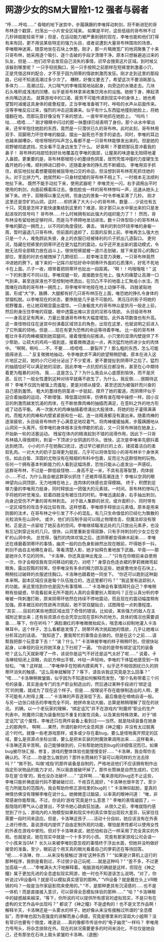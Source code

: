 # 网游少女的SM大冒险1-12 强者与弱者

“呼……呼哈……”
昏暗的地下迷宫中，步履蹒跚的李唯挥动刺剑，将不断进犯的哥布林逐个戳穿，扫荡出一小片安全区域来。
如果是平时，这些低级的哥布林不过几秒钟就能轻易干掉；但是，在运动能力被严重削弱的现在，李唯也能和他们打得有来有回，更不用说某些特定的强力头目，或者说遭到大量哥布林围攻的场景。
李唯眼神迷离，随意地坐在石块上休整。刚才，那一片略微宽广的地洞聚集了十来只哥布林，她采用逐个吸引、逐个击破的手段才清理干净。原本只想躲避追过来的队友，但是……他们迟早会发现自己消失的事情，迟早会搜索这片区域。到时候又该躲到哪里呢？
一只手轻抚胸口，另一只手按照之前那样在短裤里刺激着小穴，正是凭借这样的配合，才不至于因为阴蒂的情欲刺激而发狂。刚才走到这里的那段路，已经不知道高潮过多少次了。
糟糕，好像又要去了，希望这次不要消耗那么多体力……
高潮过后，大口喘气的李唯摇晃地站起身，向旁边的水塘走去。几块石头堆积成浅浅的凹槽，似乎是哥布林拿来收集饮用水的设施。她俯下身，捧起清水向嘴边送去。
就算游戏中的口渴、疲劳不可能传递到现实中的身体上，她也希望暂时减缓这具身体的疲惫程度。正当李唯准备咽下时，哗啦的水声从前面传来。
没等李唯反应过来，强烈的冲击迎面袭来。似乎有什么东西猛地撞到她脸上，将她撞翻在地。而那玩意好像没有下来的想法，一直牢牢地抓在她脸上。
“呜呜！咕……唔唔……”
刚才眼睛中闪过的那一抹墨绿已经表明了身份。那个从水中窜出来，还牢牢抱住她脸的东西，竟然是一只潜伏已久的哥布林。此时此刻，哥布林用双手、双脚用力环住李唯的脑袋，摆出一副死也不放手的姿态。同时，李唯的耳边也越来越嘈杂，吱吱呀呀的叫声怎么看都不是一只哥布林能够发出来的。但是她的视野被彻底遮挡，完全看不见身边发生了什么。
好臭啊！不要把那玩意冲着我的鼻子！
哥布林的裆部恰到好处地覆盖在李唯的面部，让腥臭的味道毫无阻碍地灌入鼻腔。更重要的是，哥布林那根短小的墨绿色阴茎，居然凭借冲撞的力度硬生生撬开她的小嘴，顺利伸进口腔中，还随着身体的挣扎而不断蠕动。
李唯用双手抓住，疯狂地拉扯着想要摆脱被屈辱地口交的命运，但没想到哥布林死死抓住她的头。对于比拼力气，她居然和一只身材低矮的哥布林不相上下，一时根本无法顺利地扯下来。
既然不能手动拉下来，使用武器呢？
李唯灵光一闪，右手调用出平时使用的刺剑，向面前横着挥过去。像抱脸虫一样的哥布林惨叫一声，迅速从她头上掉下来。终于，双眼得以重见光明，但身边的景象一时令李唯呆滞了几秒。
刚才这里还是空旷的山洞，这时……却挤满了大大小小的哥布林，数量……少说也有五十只。究竟是怎样才能快速集结到这里的？难道，刚才那只从水中窜出来的只是发起进攻的信号吗？
哥布林……什么时候拥有如此强大的组织能力了？！
然而，哥布林没有留给她足够时间，而是马不停蹄地发动进攻。数十只体型较小的哥布林从李唯的脚边一拥而上，以不同的角度侵扰、袭击。
锋利的刺剑环绕李唯的身躯一周，暂时逼退几只哥布林。但前面的退却了，后面的反倒上前。李唯再怎么强大也只是一个人，难免顾此失彼，身上的衣服已经被锋利的爪子抓出几道裂口。
更何况，隐藏在短裤里的阴蒂环还在更为猛烈的震动，似乎还开发出新的震动模式，令她无法将全部精力放在战斗上。很快短裤就被一道爪击划破，接下来是背心的胸口部位，里面的衬衣也被拽掉了几颗纽扣……
趁李唯注意力涣散，一只哥布林竟然冲进她的胯下。接下来的一记挥爪却恰好命中阴蒂环外面的石质薄片，好死不死地卡在上面。爪子一收，顺带着把阴蒂环也扯出一段距离。
“啊！！呜哦哦哦！”
这一下的刺激可不同以往。李唯双腿一软，直接跪坐在地上。强大的痛楚让高潮一口气到来，甚至连尿液也不受控制地喷洒出，在凹凸不平的地面上汇聚成小水洼。而围堵在四周的哥布林一拥而上，将李唯牢牢地按在地上动弹不得。
四肢紧贴地面，形成“大”字。胳膊、大腿都有好几只哥布林压在上面，唯恐她的挣扎令身体的禁锢松脱。以李唯现在的状态，要挣脱是几乎是不可能的。
黑压压的影子将她的视野覆盖，也让她双眼显露出震惊。一只身躯庞大的哥布林众星拱月一般走上前，然后附身压住李唯的双腿，眼中透露出难以言说的淫邪与情欲。
头目级哥布林——身高足足有两米，力量比普通哥布林有大幅度增加，此外各项数值也有升高。这一类怪物往往在迷宫中扮演着区域领主的角色，出现在这里，也就说明之前进入了它所属的领地。但是……现在有更为恐怖的命运等待着李唯。
比一般的哥布林粗壮许多的肉棒被摆到她双腿间，接着慢慢向前推进。小穴里的湿滑内壁提供了不少帮助，让硕大的鸡鸡一插到底，接着微微退出一点，再次猛烈地挤进少女的肉体中。
“啊啊，啊呜……不，不要……唔唔唔……要裂开了！那么粗的东西，怎么可能插得进去……”
反复微微地抽动，令李唯欲求不满的欲望稍稍舒缓。原本在进入这片地区之前，她的小穴已经分泌出了不少爱液，更不要提扯到阴蒂环之后了。猛烈的抽插恰好可以满足她的淫欲，因此李唯一点抗拒的反应都没有，甚至在心中期待着更为粗暴的对待。
我……这是怎么了？为什么我会从心底感到愉快，而不是厌恶、反抗？一般女性遭到这种对待早就痛不欲生了，为什么，我反倒……很期待这样？
李唯不仅因为被强上而羞耻，更是对顺从接受、甚至还因为被强奸而兴奋的自己感到羞愤。
粗大的墨绿色阴茎进一步挺起，撑开了她的蜜道。而阴蒂环似乎迎合着抽插的运动，不断增强、降低震动频率，仿佛有谁在暗中操控一样。因小豆豆的刺激而越发饥渴的肉体，在不断依靠肉棒的抽插而满足，在意料之外的地方形成了动态平衡。
再一次胀大的肉棒抽搐着喷涌出大股液体，将她的肚子灌得满满的。而粗大的肉棒和内壁紧紧嵌和在一起，连一丝精液都没有漏出来。随着肉棒的逐渐疲软，头目级哥布林终于心满意足地叹着气，将肉棒缓缓抽离，步履蹒跚地从山洞另一头离开。但李唯的身体根本没有停歇的机会，又一只哥布林骑在她身上，开始新一轮的活塞运动。
残留在体内的精液起到不错的润滑作用，因此下一只哥布林插入得很顺利，刺溜一下顶进少女阴道的尽头。很快，这次是李唯率先颤抖着达到绝顶。
小小的爪子在她胸口抚过，透过早已被抓烂的上衣，揉捏着洁白的柔软乳肉。一对大大的奶子显得更为挺拔，几乎可以将体型较小的哥布林半个身体夹住。如此白皙、浑圆的尤物没有在精细的布料中包裹，反而沦为这群怪物的玩物。任何一个拥有基本判断能力的人看到这幅场景，恐怕只能从心底发出一声感叹。
这群哥布林，不过是一群低级怪物……身高不足一米，不具有高等智慧，肉体弱小……不过，为什么我会被这群家伙抓住？还被弄得高潮连连？
李唯以空洞的眼神望向山洞顶部，无力地摊在地上，连肉体的快感也变得模糊。
终于，积攒到足够力量的李唯用力挺身，同时释放出一团强大的元素球。一时间，哥布林的惨叫几乎将她的听觉淹没。趁着四肢没有被压住的时机，李唯迅速起身，右手抽出刺剑，向身边受伤不严重的哥布林刺去。
对于敌人集群的状况，或许面积小、同时带有一定区域性的攻击手段比较有效。这样想着，李唯顺手释放出元素墙。原本是用来防御的法术，在哥布林之中引发了不小的混乱，有几只生命值低的已经化为飘散的光粒消失在山洞中。
或许，他们的压制手段可以阻止物理攻击，但魔法却没有限制，正是这一点留给了她反击的空间。李唯继续瞄准远处的几只放出元素矛，也没有忘记刺穿近处的几只。很快，山洞里重新变得寂静，只有手持刺剑的少女立在空旷的山洞中央。
总觉得，强烈的肉体欢愉之后，连阴蒂都变得麻木起来……
李唯还在琢磨着阴蒂环的事情，幽灵一般的白色身影赫然出现在眼前，吓得她手一抖，刺剑不由自主地横在身前。等看清楚人影，她才如释负重地放下武器。毕竟——那是她许久不见的同伴。
“卡洛琳，你还真是神出鬼没……”
“只有在你眼前亲自使用一次，你才会相信我有空间移动的能力，对吧？”
身穿白色连衣裙的萝莉微微弯起眼角，露出狡黠的轻笑。但李唯没有多余的精力顾及这些，她疲惫地坐在石块上，稍稍拉过破碎的衣服遮住胸口。卡洛琳也跟着她一同坐下。
“你还可以跑到这种副本来啊。副本区域应该是每个队伍独立的，连这里都行吗？”
“我这里有追踪别人的功能。来这里找到你也是因为有事情嘛……”
卡洛琳会有事情拜托自己？李唯稍稍有些疑惑，毕竟看起来无所不能的人真的会需要别人帮助吗？正在认真分析的李唯被一阵刺激打断，原来阴蒂环依然在持续不停地震动，而且现在的震动幅度稍有加强。原本被压抑的性欲再次挑起，她不禁双腿贴合，试图降低一点刺激程度。
“其实……目前的某些地图区域出现了奇怪的错误。比如说，某些强力的敌人在主城附近冒出来；还有些资源点也会凭空出现在意料外的地方。具体的情况也需要调查……等下，你在听吗？”
满脸潮红的李唯微微抬起头，喘息难以抑制地灌入卡洛琳耳中。这个样子，怎么看都是发情了。阴蒂环再次挑起她的情欲，几乎让她难以分析耳边的话语。
“我知道了，要我帮忙的事情会去做的。但是在这个之前……请帮我把那个玩意拿下去！”
“诶？什么？”
卡洛琳被李唯的样子稍稍吓到，但很快站起身，以审视的目光将她浑身上下扫视了一遍。
“你说的是带有绑定诅咒的装备吧？这么几天就新增了一件，该说你是运气不好还是运气太好了呢……”
说着，卡洛琳轻轻闭上双眼，向前方伸出手臂。咔哒一声轻响，李唯的下体猛地感受到一阵轻松。
“咦？这样就……”李唯伸手在短裤内摸索两下，似乎还不相信困扰已久的阴蒂环消失的触感，“这么简单就解除了？等下，请告诉我这究竟是怎么回事？”
“唔……”卡洛琳稍微皱眉，似乎因为不知道如何解释而发愁，“那个名称带着三个问号的装备，其实是由专门的生产职业制造出的，然后通过某种手段进行‘绑定诅咒’的附魔，就成为了现在这个样子。但是……按理说不存在能够制造出的人啊，更不可能有人附得上魔……”
卡洛琳的声音逐渐低下去，最后像是在喃喃自语一般。与另一边张口结舌的李唯完全不同，她拼命发动大脑，总算是稍稍理解了现在的状况。
的确，以一个老玩家的理解，“绑定诅咒”并不在游戏内“附魔师”职业的生产列表中。附魔师只能为装备附加不重复的属性词条，以及某些特殊效果。对于“绑定诅咒”这个属性，李唯还只在两件装备上看到过——当然，就是陆续装备在她身上的那两件。
啊啊……果然，所谓的新时代全息网游《神之瞳》并没有太过脱离这个时代。就像一些老游戏那样，或多或少存在着bug。要么是怪物离开预定的区域，要么是资源点坐标出错，要么是把未实装的附魔效果调用出来……这样看来，卡洛琳还真辛苦啊。自己能够做到的，只有帮助她找到bug的详细情况而已。如果bug被尽快汇报、修复，游戏的整体体验也能慢慢变好……
“卡洛琳，我会帮你去确认的。不过……你是怎么做到的？那件长筒袜的下装可以用同样的方法去除吗？”
“做不到。叫做‘戒指’的那件装备是自制的，严格地说他们不应该拥有制作出指定形状物品的能力才对，所以我直接破坏掉了。那件长筒袜是自然生成的，它的存在是‘合理’的，我也没办法破坏……”
“这样啊……”看来游戏的bug还不止这些，李唯只能祈祷底层代码不要破破烂烂、千疮百孔就好，“卡洛琳也很辛苦了。至少在力所能及的范围内，我会帮助你修正游戏里的bug的！”
卡洛琳仰起脸，童真的神情仿佛没有理解李唯在说什么。她微微歪过脑袋，以率真的眼神问道：
“唯，非常感谢你能帮我。不过，你说的‘游戏’究竟是什么意思？”
李唯的表情凝固了，一股隐隐的寒气从心底冒出，不禁令她心跳疯狂加速。
从很久之前，李唯就隐约感觉到了什么：游戏内的人物模型如果和现实中的真实体型出现较大差异，玩家往往需要一段时间来适应。但是，卡洛琳这孩子……活动十分自如，她应该没有在外表上进行修改。虽说游戏内提供了自由定制外观的功能，哪怕是男性都可以使用女性的外表在游戏中冒险。但对于卡洛琳来说，她恐怕和自己一样采用了完全真实的外观。也就是说，她在现实中就是一个十多岁的小孩。
究竟有那家游戏公司会请一个小孩来当GM？
长久以来被李唯刻意忽视的事情终于浮出水面，但她并没哟做好接受的准备。至少，眼前这个用天真的眼光看着自己的萝莉还在等待回答。
“呃……卡洛琳，你……从来没有接触过‘游戏’这种东西？”
“如果是计算机上运行的那种程序，我倒是看到过，不过很少自己玩呢……就是这种吗？”
“差不多，不过更加高级一点……”李唯满头大汗地解释着。电脑游戏的确就是这样，但现在《神之瞳》属于更加先进的全息虚拟现实网游，她一时也不知道该怎么说明，“对了，你听说过VR设备吗？就是可以模拟真实感官的那种。”
“VR设备？就是戴在头上VR眼镜的吗？一般是当作家庭影院来使用的。”
“不，是那种更具有沉浸感的……也不是一体机！而是直接接入意识，可以获得全息模拟体验的那种……”
“哈？”卡洛琳眼中的疑惑越来越深，“等下，你所说的可以提供所有感官的虚拟现实，不是只有在虚构的文艺作品中出现吗？”
都说了《神之瞳》不是虚构的！也不是文艺作品啊！
解释半天，卡洛琳还是一头雾水的样子。她好像从来没有接触过所谓的“全息模拟”，而李唯也因为高强度的讲解而身心俱疲。究竟是哪里来的深闺大小姐啊？没有常识也要有个限度，难道说……真的像都市传说中的“电子幽灵”一样吗？
李唯用力甩甩头，将杂念排除在外。现在的状况需要更多的时间来消化，不仅仅是她自己，还有那坐在石块上眉头紧皱的卡洛琳。（退圈）

